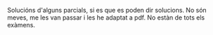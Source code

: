 Solucións d'alguns parcials, si es que es poden dir solucions. No són meves, me les van passar i les he adaptat a pdf. No estàn de tots els exàmens.
